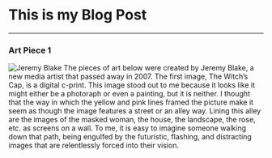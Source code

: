 # This is my Blog Post
------

### Art Piece 1
![Jeremy Blake](images/The_Witches_Cap.png?raw=true "Jeremy Blake")
The pieces of art below were created by Jeremy Blake, a new media artist that passed away in 2007. The first image, The Witch’s Cap, is a digital c-print. This image stood out to me because it looks like it might either be a photoraph or even a painting, but it is neither. I thought that the way in which the yellow and pink lines framed the picture make it seem as though the image features a street or an alley way. Lining this alley are the images of the masked woman, the house, the landscape, the rose, etc. as screens on a wall. To me, it is easy to imagine someone walking down that path, being engulfed by the futuristic, flashing, and distracting images that are relentlessly forced into their vision.

